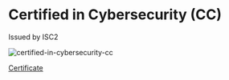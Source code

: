 # Certified in Cybersecurity (CC)

Issued by ISC2
  
![certified-in-cybersecurity-cc](https://github.com/user-attachments/assets/755be3f2-038c-4079-87a3-2c3790fefe74)

[Certificate](https://www.credly.com/badges/81650215-7cb8-4ea7-9d3e-2371751ee5f5/public_url)
